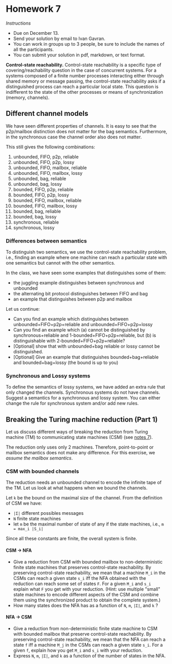 # Homework 7

_Instructions_
* Due on December 13.
* Send your solution by email to Ivan Gavran.
* You can work in groups up to 3 people, be sure to include the names of all the participants.
* You can submit your solution in pdf, markdown, or text format.


__Control-state reachability.__
Control-state reachability is a specific type of covering/reachability question in the case of concurrent systems.
For a systems composed of a finite number processes interacting either through shared memory or message passing, the control-state reachability asks if a distinguished process can reach a particular local state.
This question is indifferent to the state of the other processes or means of synchronization (memory, channels).


## Different channel models

We have seen different properties of channels.
It is easy to see that the p2p/mailbox distinction does not matter for the bag semantics.
Furthermore, in the synchronous case the channel order also does not matter.

This still gives the following combinations:
1.  unbounded,    FIFO,     p2p,        reliable
2.  unbounded,    FIFO,     p2p,        lossy
3.  unbounded,    FIFO,     mailbox,    reliable
4.  unbounded,    FIFO,     mailbox,    lossy
5.  unbounded,    bag,      reliable
6.  unbounded,    bag,      lossy
7.  bounded,      FIFO,     p2p,        reliable
8.  bounded,      FIFO,     p2p,        lossy
9.  bounded,      FIFO,     mailbox,    reliable
10. bounded,      FIFO,     mailbox,    lossy
11. bounded,      bag,      reliable
12. bounded,      bag,      lossy
13. synchronous,  reliable
14. synchronous,  lossy


### Differences between semantics

To distinguish two semantics, we use the control-state reachability problem, i.e., finding an example where one machine can reach a particular state with one semantics but cannot with the other semantics.

In the class, we have seen some examples that distinguishes some of them:
* the juggling example distinguishes between synchronous and unbounded
* the alternating bit protocol distinguishes between FIFO and bag
* an example that distinguishes between p2p and mailbox

Let us continue:
* Can you find an example which distinguishes between unbounded+FIFO+p2p+reliable and unbounded+FIFO+p2p+lossy
* Can you find an example which (a) cannot be distinguished by synchronous+reliable and 1-bounded+FIFO+p2p+reliable, but (b) is distinguishable with 2-bounded+FIFO+p2p+reliable?
* [Optional] show that with unbounded+bag reliable or lossy cannot be distinguished.
* [Optional] Give an example that distinguishes bounded+bag+reliable and bounded+bag+lossy (the bound is up to you)

### Synchronous and Lossy systems

To define the semantics of lossy systems, we have added an extra rule that only changed the channels.
Synchronous systems do not have channels.
Suggest a semantics for a synchronous and lossy system.
You can either change the rule for synchronous system and/or add new rules.


## Breaking the Turing machine reduction (Part 1)

Let us discuss different ways of breaking the reduction from Turing machine (TM) to communicating state machines (CSM) (see [notes 7](../notes_7.md)).

The reduction only uses only 2 machines.
Therefore, point-to-point or mailbox semantics does not make any difference.
For this exercise, we _assume the mailbox semantics_.

### CSM with bounded channels

The reduction needs an unbounded channel to encode the infinite tape of the TM.
Let us look at what happens when we bound the channels.

Let `k` be the bound on the maximal size of the channel.
From the definition of CSM we have:
* `|Σ|` different possibles messages
* `N` finite state machines
* let `m` be the maximal number of state of any if the state machines, i.e., `m = max_i |S_i|`

Since all these constants are finite, the overall system is finite.

#### CSM → NFA

* Give a reduction from CSM with bounded mailbox to non-deterministic finite state machines that preserves control-state reachability.
  By preserving control-state reachability, we mean that a machine `M_i` in the CSMs can reach a given state `s_i` iff the NFA obtained with the reduction can reach some set of states `F`.
  For a given `M_i` and `s_i` explain what `F` you get with your reduction.
  (Hint: use multiple "small" state machines to encode different aspects of the CSM and combine them using the synchronized product to obtain the complete system.)
* How many states does the NFA has as a function of `N`, `m`, `|Σ|`, and `k` ?

#### NFA → CSM

* Give a reduction from non-deterministic finite state machine to CSM with bounded mailbox that preserve control-state reachability.
  By preserving control-state reachability, we mean that the NFA can reach a state `f` iff a machine `M_j` in the CSMs can reach a given state `s_i`.
  For a given `f`, explain how you get `M_i` and `s_i` with your reduction.
* Express `N`, `m`, `|Σ|`, and `k` as a function of the number of states in the NFA.

